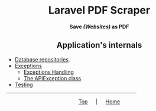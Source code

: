 <span align="center">

<h1 id="top">Laravel PDF Scraper</h1>

**Save *(Websites)* as PDF**

<h2>Application's internals</h2>

</span>

- [Database repositories](./db-repositories.md).
- [Exceptions](./exceptions.md)
  - [Exceptions Handling](./exceptions.md#exceptions-handling)
  - [The APIException class](./exceptions.md#the-apiexception-class)
- [Testing](./testing.md)

<span align="center">

<hr width="70%">

[Top](#top)
&emsp; | &emsp;
[Home](../README.md)

</span>
